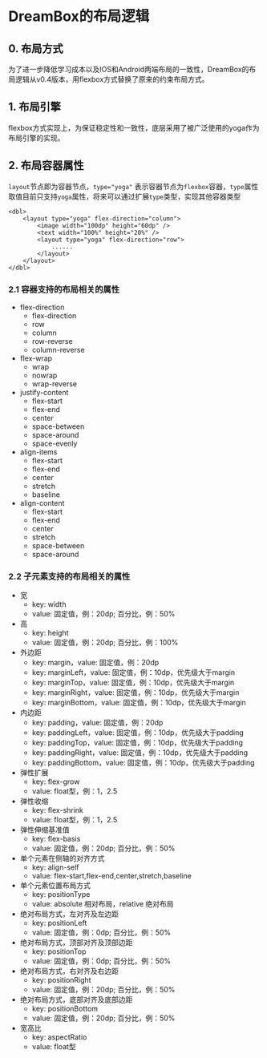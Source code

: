# DreamBox的布局逻辑

## 0. 布局方式

为了进一步降低学习成本以及IOS和Android两端布局的一致性，DreamBox的布局逻辑从v0.4版本，用flexbox方式替换了原来的约束布局方式。

## 1. 布局引擎

flexbox方式实现上，为保证稳定性和一致性，底层采用了被广泛使用的yoga作为布局引擎的实现。

## 2. 布局容器属性

`layout`节点即为容器节点，`type="yoga"` 表示容器节点为`flexbox`容器，`type`属性取值目前只支持`yoga`属性，将来可以通过扩展`type`类型，实现其他容器类型

```
<dbl>
    <layout type="yoga" flex-direction="column">
        <image width="100dp" height="60dp" />
        <text width="100%" height="20%" />
        <layout type="yoga" flex-direction="row">
            ......
        </layout>
    </layout>
</dbl>
```

### 2.1 容器支持的布局相关的属性

- flex-direction
    - flex-direction
    - row
    - column
    - row-reverse
    - column-reverse
- flex-wrap
    - wrap
    - nowrap
    - wrap-reverse
- justify-content
    - flex-start
    - flex-end
    - center
    - space-between
    - space-around
    - space-evenly
- align-items
    - flex-start
    - flex-end
    - center
    - stretch
    - baseline
- align-content
    - flex-start
    - flex-end
    - center
    - stretch
    - space-between
    - space-around

### 2.2 子元素支持的布局相关的属性

- 宽
    - key: width
    - value: 固定值，例：20dp; 百分比，例：50%
- 高
    - key: height
    - value: 固定值，例：20dp; 百分比，例：100%
- 外边距
    - key: margin，value: 固定值，例：20dp
    - key: marginLeft，value: 固定值，例：10dp，优先级大于margin
    - key: marginTop，value: 固定值，例：10dp，优先级大于margin
    - key: marginRight，value: 固定值，例：10dp，优先级大于margin
    - key: marginBottom，value: 固定值，例：10dp，优先级大于margin
- 内边距
    - key: padding，value: 固定值，例：20dp
    - key: paddingLeft，value: 固定值，例：10dp，优先级大于padding
    - key: paddingTop，value: 固定值，例：10dp，优先级大于padding
    - key: paddingRight，value: 固定值，例：10dp，优先级大于padding
    - key: paddingBottom，value: 固定值，例：10dp，优先级大于padding
- 弹性扩展
    - key: flex-grow
    - value: float型，例：1，2.5
- 弹性收缩
    - key: flex-shrink
    - value: float型，例：1，2.5
- 弹性伸缩基准值
    - key: flex-basis
    - value: 固定值，例：20dp; 百分比，例：50%
- 单个元素在侧轴的对齐方式
    - key: align-self
    - value: flex-start,flex-end,center,stretch,baseline
- 单个元素位置布局方式
    - key: positionType
    - value: absolute 相对布局，relative 绝对布局
- 绝对布局方式，左对齐及左边距
    - key: positionLeft
    - value: 固定值，例：0dp; 百分比，例：50%
- 绝对布局方式，顶部对齐及顶部边距
    - key: positionTop
    - value: 固定值，例：0dp; 百分比，例：50%
- 绝对布局方式，右对齐及右边距
    - key: positionRight
    - value: 固定值，例：20dp; 百分比，例：50%
- 绝对布局方式，底部对齐及底部边距
    - key: positionBottom
    - value: 固定值，例：20dp; 百分比，例：50%
- 宽高比
    - key: aspectRatio
    - value: float型
